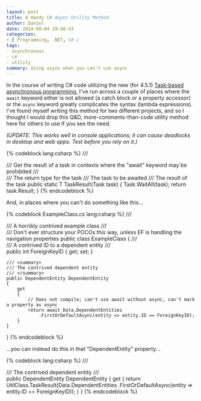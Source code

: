 ```yaml
---
layout: post
title: A Handy C# Async Utility Method
author: Daniel
date: 2014-08-04 19:48:43
categories:
- [ Programming, .NET, C# ]
tags:
- asynchronous
- c#
- utility
summary: Using async when you can't use async
---
```


In the course of writing C# code utilizing the new (for 4.5.1) [Task-based asynchronous programming][async], I've run across a couple of places where the `await` keyword either is not allowed (a catch block or a property accessor) or the `async` keyword greatly complicates the syntax (lambda expressions). I've found myself writing this method for two different projects, and so I thought I would drop this Q&D, more-comments-than-code utility method here for others to use if you see the need.

_(UPDATE: This works well in console applications; it can cause deadlocks in desktop and web apps. Test before you rely on it.)_

{% codeblock lang:csharp %}
/// <summary>
/// Get the result of a task in contexts where the "await" keyword may be prohibited
/// </summary>
/// <typeparam name="T">The return type for the task</typeparam>
/// <param name="task">The task to be awaited</param>
/// <returns>The result of the task</returns>
public static T TaskResult<T>(Task<T> task)
{
    Task.WaitAll(task);
    return task.Result;
}
{% endcodeblock %}

And, in places where you can't do something like this...

{% codeblock ExampleClass.cs lang:csharp %}
/// <summary>
/// A horribly contrived example class
/// </summary>
/// <remarks>Don't ever structure your POCOs this way, unless EF is handling the navigation properties</remarks>
public class ExampleClass
{
    /// <summary>
    /// A contrived ID to a dependent entity
    /// </summary>
    public int ForeignKeyID { get; set; }

    /// <summary>
    /// The contrived dependent entity
    /// </summary>
    public DependentEntity DependentEntity
    {
        get
        {
            // Does not compile; can't use await without async, can't mark a property as async
            return await Data.DependentEntities
                .FirstOrDefaultAsync(entity => entity.ID == ForeignKeyID);
        }
    }
}
{% endcodeblock %}

...you can instead do this in that "DependentEntity" property...

{% codeblock lang:csharp %}
    /// <summary>
    /// The contrived dependent entity
    /// </summary>
    public DependentEntity DependentEntity
    {
        get
        {
            return UtilClass.TaskResult<DependentEntity>(Data.DependentEntities
                .FirstOrDefaultAsync(entity => entity.ID == ForeignKeyID));
        }
    }
{% endcodeblock %}


[async]: //msdn.microsoft.com/EN-US/library/hh191443(v=vs.110).aspx "Asynchronous Programming with Async and Await - MSDN"
